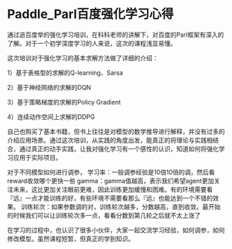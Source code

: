 # Paddle_Parl百度强化学习心得

通过追百度举的强化学习培训，在科科老师的讲解下，对百度的Parl框架有深入的了解。对于一个初学深度学习的人来说，这次的课程浅显易懂。

这次培训对于强化学习的基本求解方法做了详细的介绍：

1）基于表格型的求解的Q-learning、Sarsa

2）基于神经网络的求解的DQN

3）基于策略梯度的求解的Policy Gradient

4）连续动作空间上求解的DDPG

自己也购买了基本书籍，但书上往往是对模型的数学推导进行解释，并没有过多的介绍应用场景。通过这次培训，从实践的角度出发，能真正的将理论与实践相结合，通过真正的动手实践，让我对强化学习有一个感性的认识，知道如何将强化学习应用于实际项目。

对于不同模型如何进行调参，
学习率：一般调参经验是10倍10倍的调，然后看reward收敛哪个更快一些
gamma：gamma值越高，表示我们希望agent更加关注未来，这比更加关注眼前更难，因此训练更加缓慢和困难。有的环境需要看『远』一点才能训练的好，有些环境不需要看那么『远』也能达到一个不错的效果。
训练轮次：如果参数调的对，训练轮次越多，分数越高，直到收敛。最开始的时候我们可以让训练轮次多一点，看看分数到第几轮之后就不太上涨了

在学习的过程中，也认识了很多小伙伴，大家一起交流学习经验，如何调参，如何修改模型。虽然课程短暂，但真正的学到知识。
